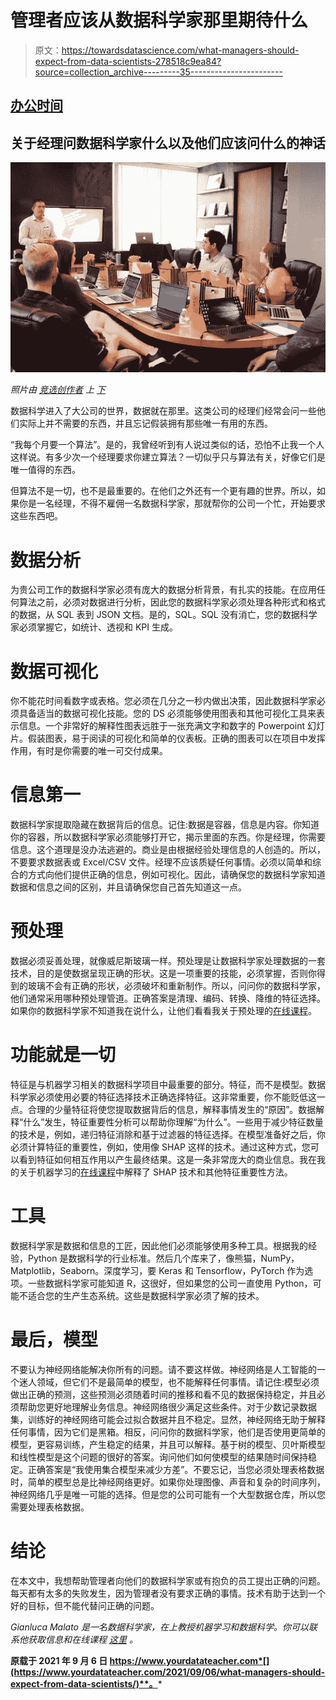 # 管理者应该从数据科学家那里期待什么

> 原文：<https://towardsdatascience.com/what-managers-should-expect-from-data-scientists-278518c9ea84?source=collection_archive---------35----------------------->

## [办公时间](https://towardsdatascience.com/tagged/office-hours)

## 关于经理问数据科学家什么以及他们应该问什么的神话

![](img/3044263763d43087fa14013c85ff57a0.png)

*照片由* [*竞选创作者*](https://unsplash.com/@campaign_creators?utm_source=unsplash&utm_medium=referral&utm_content=creditCopyText) *上* [*下*](https://unsplash.com/s/photos/meeting?utm_source=unsplash&utm_medium=referral&utm_content=creditCopyText)

数据科学进入了大公司的世界，数据就在那里。这类公司的经理们经常会问一些他们实际上并不需要的东西，并且忘记假装拥有那些唯一有用的东西。

“我每个月要一个算法”。是的，我曾经听到有人说过类似的话，恐怕不止我一个人这样说。有多少次一个经理要求你建立算法？一切似乎只与算法有关，好像它们是唯一值得的东西。

但算法不是一切，也不是最重要的。在他们之外还有一个更有趣的世界。所以，如果你是一名经理，不得不雇佣一名数据科学家，那就帮你的公司一个忙，开始要求这些东西吧。

# 数据分析

为贵公司工作的数据科学家必须有庞大的数据分析背景，有扎实的技能。在应用任何算法之前，必须对数据进行分析，因此您的数据科学家必须处理各种形式和格式的数据，从 SQL 表到 JSON 文档。是的，SQL。SQL 没有消亡，您的数据科学家必须掌握它，如统计、透视和 KPI 生成。

# 数据可视化

你不能花时间看数字或表格。您必须在几分之一秒内做出决策，因此数据科学家必须具备适当的数据可视化技能。您的 DS 必须能够使用图表和其他可视化工具来表示信息。一个非常好的解释性图表远胜于一张充满文字和数字的 Powerpoint 幻灯片。假装图表，易于阅读的可视化和简单的仪表板。正确的图表可以在项目中发挥作用，有时是你需要的唯一可交付成果。

# 信息第一

数据科学家提取隐藏在数据背后的信息。记住:数据是容器，信息是内容。你知道你的容器，所以数据科学家必须能够打开它，揭示里面的东西。你是经理，你需要信息。这个道理是没办法逃避的。商业是由根据经验处理信息的人创造的。所以，不要要求数据表或 Excel/CSV 文件。经理不应该质疑任何事情。必须以简单和综合的方式向他们提供正确的信息，例如可视化。因此，请确保您的数据科学家知道数据和信息之间的区别，并且请确保您自己首先知道这一点。

# 预处理

数据必须妥善处理，就像威尼斯玻璃一样。预处理是让数据科学家处理数据的一套技术，目的是使数据呈现正确的形状。这是一项重要的技能，必须掌握，否则你得到的玻璃不会有正确的形状，必须破坏和重新制作。所以，问问你的数据科学家，他们通常采用哪种预处理管道。正确答案是清理、编码、转换、降维的特征选择。如果你的数据科学家不知道我在说什么，让他们看看我关于预处理的[在线课程](https://yourdatateacher.teachable.com/p/data-pre-processing-for-machine-learning-in-python)。

# 功能就是一切

特征是与机器学习相关的数据科学项目中最重要的部分。特征，而不是模型。数据科学家必须使用必要的特征选择技术正确选择特征。这非常重要，你不能贬低这一点。合理的少量特征将使您提取数据背后的信息，解释事情发生的“原因”。数据解释“什么”发生，特征重要性分析可以帮助你理解“为什么”。一些用于减少特征数量的技术是，例如，递归特征消除和基于过滤器的特征选择。在模型准备好之后，你必须计算特征的重要性，例如，使用像 SHAP 这样的技术。通过这种方式，您可以看到特征如何相互作用以产生最终结果。这是一条非常庞大的商业信息。我在我的关于机器学习的[在线课程](https://yourdatateacher.teachable.com/p/supervised-machine-learning-with-python)中解释了 SHAP 技术和其他特征重要性方法。

# 工具

数据科学家是数据和信息的工匠，因此他们必须能够使用多种工具。根据我的经验，Python 是数据科学的行业标准。然后几个库来了，像熊猫，NumPy，Matplotlib，Seaborn。深度学习，要 Keras 和 Tensorflow，PyTorch 作为选项。一些数据科学家可能知道 R，这很好，但如果您的公司一直使用 Python，可能不适合您的生产生态系统。这些是数据科学家必须了解的技术。

# 最后，模型

不要认为神经网络能解决你所有的问题。请不要这样做。神经网络是人工智能的一个迷人领域，但它们不是最简单的模型，也不能解释任何事情。请记住:模型必须做出正确的预测，这些预测必须随着时间的推移和看不见的数据保持稳定，并且必须帮助您更好地理解业务信息。神经网络很少满足这些条件。对于少数记录数据集，训练好的神经网络可能会过拟合数据并且不稳定。显然，神经网络无助于解释任何事情，因为它们是黑箱。相反，问问你的数据科学家，他们是否使用更简单的模型，更容易训练，产生稳定的结果，并且可以解释。基于树的模型、贝叶斯模型和线性模型是这个问题的很好的答案。询问他们如何使模型的结果随时间保持稳定。正确答案是“我使用集合模型来减少方差”。不要忘记，当您必须处理表格数据时，简单的模型总是比神经网络更好。如果你处理图像、声音和复杂的时间序列，神经网络几乎是唯一可能的选择。但是您的公司可能有一个大型数据仓库，所以您需要处理表格数据。

# 结论

在本文中，我想帮助管理者向他们的数据科学家或有抱负的员工提出正确的问题。每天都有太多的失败发生，因为管理者没有要求正确的事情。技术有助于达到一个好的目标，但不能代替问正确的问题。

*Gianluca Malato 是一名数据科学家，在*[](http://www.yourdatateacher.com)**上教授机器学习和数据科学。你可以联系他获取信息和在线课程* [*这里*](https://www.yourdatateacher.com/contacts/) *。**

**原载于 2021 年 9 月 6 日 https://www.yourdatateacher.com*[](https://www.yourdatateacher.com/2021/09/06/what-managers-should-expect-from-data-scientists/)**。***